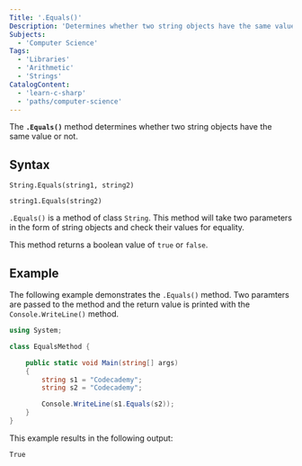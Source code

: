```yaml
---
Title: '.Equals()'
Description: 'Determines whether two string objects have the same value or not.'
Subjects:
  - 'Computer Science'
Tags:
  - 'Libraries'
  - 'Arithmetic'
  - 'Strings'
CatalogContent:
  - 'learn-c-sharp'
  - 'paths/computer-science'
---
```


The **`.Equals()`** method determines whether two string objects have the same value or not.

## Syntax

```pseudo
String.Equals(string1, string2)

string1.Equals(string2)
```

`.Equals()` is a method of class `String`. This method will take two parameters in the form of string objects and check their values for equality.

This method returns a boolean value of `true` or `false`.

## Example

The following example demonstrates the `.Equals()` method. Two paramters are passed to the method and the return value is printed with the `Console.WriteLine()` method.

```cs
using System;

class EqualsMethod {

    public static void Main(string[] args)
    {
        string s1 = "Codecademy";
        string s2 = "Codecademy";

        Console.WriteLine(s1.Equals(s2));
    }
}
```

This example results in the following output:

```shell
True
```
